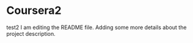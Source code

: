 # Coursera2
test2
I am editing the README file. Adding some more details about the project description.

